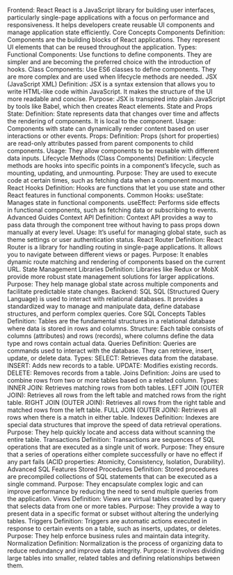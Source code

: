 Frontend: React 
React is a JavaScript library for building user interfaces, particularly single-page applications with a 
focus on performance and responsiveness. It helps developers create reusable UI components and 
manage application state efficiently. 
Core Concepts 
Components 
Definition: Components are the building blocks of React applications. They represent UI elements 
that can be reused throughout the application. 
Types: 
Functional Components: Use functions to define components. They are simpler and are becoming 
the preferred choice with the introduction of hooks. 
Class Components: Use ES6 classes to define components. They are more complex and are used when 
lifecycle methods are needed. 
JSX (JavaScript XML) 
Definition: JSX is a syntax extension that allows you to write HTML-like code within JavaScript. It makes 
the structure of the UI more readable and concise. 
Purpose: JSX is transpired into plain JavaScript by tools like Babel, which then creates React elements. 
State and Props 
State: 
Definition: State represents data that changes over time and affects the rendering of components. It 
is local to the component. 
Usage: Components with state can dynamically render content based on user interactions or other 
events. 
Props: 
Definition: Props (short for properties) are read-only attributes passed from parent components to 
child components. 
Usage: They allow components to be reusable with different data inputs. 
Lifecycle Methods (Class Components) 
Definition: Lifecycle methods are hooks into specific points in a component’s lifecycle, such as 
mounting, updating, and unmounting. 
Purpose: They are used to execute code at certain times, such as fetching data when a component 
mounts. 
React Hooks 
Definition: Hooks are functions that let you use state and other React features in functional 
components. 
Common Hooks: 
useState: Manages state in functional components. 
useEffect: Performs side effects in functional components, such as fetching data or subscribing to 
events. 
Advanced Guides 
Context API 
Definition: Context API provides a way to pass data through the component tree without having to 
pass props down manually at every level. 
Usage: It’s useful for managing global state, such as theme settings or user authentication status. 
React Router 
Definition: React Router is a library for handling routing in single-page applications. It allows you to 
navigate between different views or pages. 
Purpose: It enables dynamic route matching and rendering of components based on the current URL. 
State Management Libraries 
Definition: Libraries like Redux or MobX provide more robust state management solutions for larger 
applications. 
Purpose: They help manage global state across multiple components and facilitate predictable state 
changes. 
Backend: SQL 
SQL (Structured Query Language) is used to interact with relational databases. It provides a 
standardized way to manage and manipulate data, define database structures, and perform complex 
queries. 
Core SQL Concepts 
Tables 
Definition: Tables are the fundamental structures in a relational database where data is stored in rows 
and columns. 
Structure: Each table consists of columns (attributes) and rows (records), where columns define the 
data type and rows contain actual data. 
Queries 
Definition: Queries are commands used to interact with the database. They can retrieve, insert, 
update, or delete data. 
Types: 
SELECT: Retrieves data from the database. 
INSERT: Adds new records to a table. 
UPDATE: Modifies existing records. 
DELETE: Removes records from a table. 
Joins 
Definition: Joins are used to combine rows from two or more tables based on a related column. 
Types: 
INNER JOIN: Retrieves matching rows from both tables. 
LEFT JOIN (OUTER JOIN): Retrieves all rows from the left table and matched rows from the right table. 
RIGHT JOIN (OUTER JOIN): Retrieves all rows from the right table and matched rows from the left table. 
FULL JOIN (OUTER JOIN): Retrieves all rows when there is a match in either table. 
Indexes 
Definition: Indexes are special data structures that improve the speed of data retrieval operations. 
Purpose: They help quickly locate and access data without scanning the entire table. 
Transactions 
Definition: Transactions are sequences of SQL operations that are executed as a single unit of work. 
Purpose: They ensure that a series of operations either complete successfully or have no effect if any 
part fails (ACID properties: Atomicity, Consistency, Isolation, Durability). 
Advanced SQL Features 
Stored Procedures 
Definition: Stored procedures are precompiled collections of SQL statements that can be executed as 
a single command. 
Purpose: They encapsulate complex logic and can improve performance by reducing the need to send 
multiple queries from the application. 
Views 
Definition: Views are virtual tables created by a query that selects data from one or more tables. 
Purpose: They provide a way to present data in a specific format or subset without altering the 
underlying tables. 
Triggers 
Definition: Triggers are automatic actions executed in response to certain events on a table, such as 
inserts, updates, or deletes. 
Purpose: They help enforce business rules and maintain data integrity. 
Normalization 
Definition: Normalization is the process of organizing data to reduce redundancy and improve data 
integrity. 
Purpose: It involves dividing large tables into smaller, related tables and defining relationships 
between them. 

